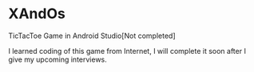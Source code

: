 # XAndOs
TicTacToe Game in Android Studio[Not completed]


I learned coding of this game from Internet, I will complete it soon after I give my upcoming interviews. 
